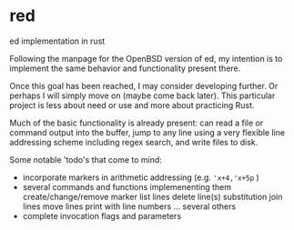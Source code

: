 # red
ed implementation in rust

Following the manpage for the OpenBSD version of ed, my intention
is to implement the same behavior and functionality present there.

Once this goal has been reached, I may consider developing further. Or
perhaps I will simply move on (maybe come back later). This particular
project is less about need or use and more about practicing Rust.

Much of the basic functionality is already present: can read a file or
command output into the buffer, jump to any line using a very flexible
line addressing scheme including regex search, and write files to disk.

Some notable 'todo's that come to mind:
* incorporate markers in arithmetic addressing (e.g. `'x+4,'x+5p` )
* several commands and functions implemenenting them
    create/change/remove marker
    list lines
    delete line(s)
    substitution
    join lines
    move lines
    print with line numbers
    ... several others
* complete invocation flags and parameters
    

